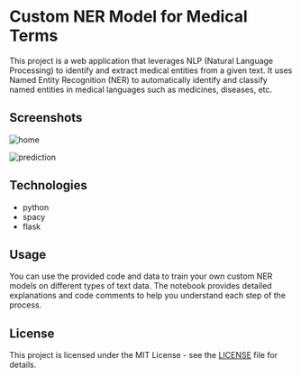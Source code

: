 # Custom NER Model for Medical Terms

This project is a web application that leverages NLP (Natural Language Processing) to identify and extract medical entities from a given text. It uses Named Entity Recognition (NER) to automatically identify and classify named entities in medical languages such as medicines, diseases, etc.

## Screenshots

![home](https://github.com/devesht21/images-in-readme/assets/87495893/dd228fad-1dec-4ac3-94df-21b343ded24d)

![prediction](https://github.com/devesht21/images-in-readme/assets/87495893/0e3c2759-1cfe-4732-b0f1-0cf672768709)

## Technologies

- python
- spacy
- flask

## Usage

You can use the provided code and data to train your own custom NER models on different types of text data. The notebook provides detailed explanations and code comments to help you understand each step of the process.

## License

This project is licensed under the MIT License - see the [LICENSE](https://choosealicense.com/licenses/mit/) file for details.
